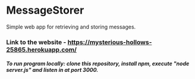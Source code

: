 # MessageStorer

Simple web app for retrieving and storing messages. 

 
### Link to the website -  https://mysterious-hollows-25865.herokuapp.com/


##### To run program locally: clone this repository, install npm, execute "node server.js" and listen in at port 3000.
